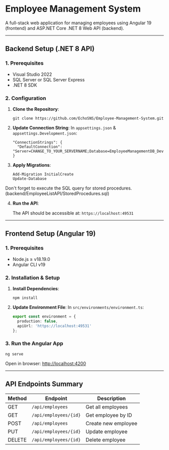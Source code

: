 # Employee Management System

A full-stack web application for managing employees using Angular 19 (frontend) and ASP.NET Core .NET 8 Web API (backend).

---

## Backend Setup (.NET 8 API)

### 1. Prerequisites

* Visual Studio 2022
* SQL Server or SQL Server Express
* .NET 8 SDK

### 2. Configuration

1. **Clone the Repository**:

   ```
   git clone https://github.com/EchoSNS/Employee-Management-System.git
   ```

2. **Update Connection String**:
   In `appsettings.json` & `appsettings.Development.json`:

   ```
   "ConnectionStrings": {
     "DefaultConnection": "Server=CHANGE_TO_YOUR_SERVERNAME;Database=EmployeeManagementDB_Dev;Trusted_Connection=true;MultipleActiveResultSets=true;TrustServerCertificate=true"
   }
   ```

3. **Apply Migrations**:

   ```
   Add-Migration InitialCreate
   Update-Database
   ```
Don't forget to execute the SQL query for stored procedures. (backend/EmployeeListAPI/StoredProcedures.sql)

4. **Run the API**:

   The API should be accessible at: `https://localhost:49531`

---

## Frontend Setup (Angular 19)

### 1. Prerequisites

* Node.js ≥ v18.19.0
* Angular CLI v19

### 2. Installation & Setup

1. **Install Dependencies**:

   ```
   npm install
   ```

3. **Update Environment File**:
   In `src/environments/environment.ts`:

   ```ts
   export const environment = {
     production: false,
     apiUrl: 'https://localhost:49531'
   };
   ```

### 3. Run the Angular App

```
ng serve
```

Open in browser: [http://localhost:4200](http://localhost:4200)

---

## API Endpoints Summary

| Method | Endpoint              | Description         |
| ------ | --------------------- | ------------------- |
| GET    | `/api/employees`      | Get all employees   |
| GET    | `/api/employees/{id}` | Get employee by ID  |
| POST   | `/api/employees`      | Create new employee |
| PUT    | `/api/employees/{id}` | Update employee     |
| DELETE | `/api/employees/{id}` | Delete employee     |
